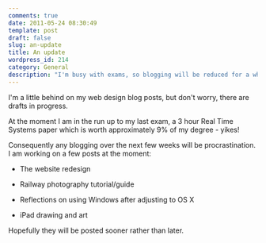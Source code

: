 ```yaml
---
comments: true
date: 2011-05-24 08:30:49
template: post
draft: false
slug: an-update
title: An update
wordpress_id: 214
category: General
description: "I'm busy with exams, so blogging will be reduced for a while"
---
```


I'm a little behind on my web design blog posts, but don't worry, there are drafts in progress.

At the moment I am in the run up to my last exam, a 3 hour Real Time Systems paper which is worth approximately 9% of my degree - yikes!

Consequently any blogging over the next few weeks will be procrastination. I am working on a few posts at the moment:



	
  * The website redesign

	
  * Railway photography tutorial/guide

	
  * Reflections on using Windows after adjusting to OS X

	
  * iPad drawing and art


Hopefully they will be posted sooner rather than later.
